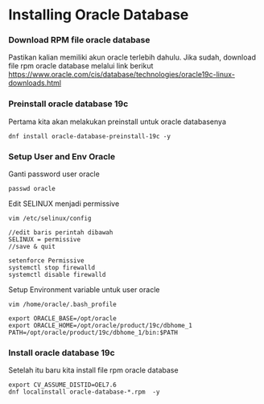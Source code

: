 # Installing Oracle Database


### Download RPM file oracle database
Pastikan kalian memiliki akun oracle terlebih dahulu.
Jika sudah, download file rpm oracle database melalui link berikut
https://www.oracle.com/cis/database/technologies/oracle19c-linux-downloads.html 

### Preinstall oracle database 19c

Pertama kita akan melakukan preinstall untuk oracle databasenya
```
dnf install oracle-database-preinstall-19c -y
```


### Setup User and Env Oracle
Ganti password user oracle
```
passwd oracle
```

Edit SELINUX menjadi permissive
```
vim /etc/selinux/config

//edit baris perintah dibawah
SELINUX = permissive
//save & quit

setenforce Permissive
systemctl stop firewalld
systemctl disable firewalld
```

Setup Environment variable untuk user oracle
```
vim /home/oracle/.bash_profile

export ORACLE_BASE=/opt/oracle
export ORACLE_HOME=/opt/oracle/product/19c/dbhome_1
PATH=/opt/oracle/product/19c/dbhome_1/bin:$PATH
```

### Install oracle database 19c
Setelah itu baru kita install file rpm oracle database
```
export CV_ASSUME_DISTID=OEL7.6
dnf localinstall oracle-database-*.rpm  -y
```